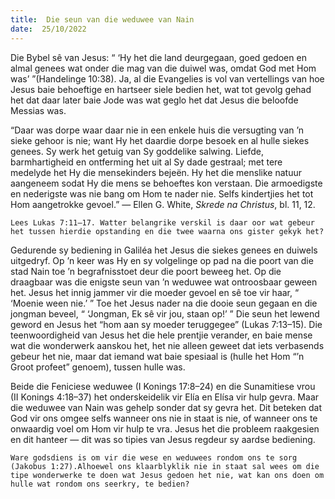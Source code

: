 ```yaml
---
title:  Die seun van die weduwee van Nain
date:  25/10/2022
---
```


Die Bybel sê van Jesus: “ ‘Hy het die land deurgegaan, goed gedoen en almal genees wat onder die mag van die duiwel was, omdat God met Hom was’ ”(Handelinge 10:38). Ja, al die Evangelies is vol van vertellings van hoe Jesus baie behoeftige en hartseer siele bedien het, wat tot gevolg gehad het dat daar later baie Jode was wat geglo het dat Jesus die beloofde Messias was.

“Daar was dorpe waar daar nie in een enkele huis die versugting van ’n sieke gehoor is nie; want Hy het daardie dorpe besoek en al hulle siekes genees. Sy werk het getuig van Sy goddelike salwing. Liefde, barmhartigheid en ontferming het uit al Sy dade gestraal; met tere medelyde het Hy die mensekinders bejeën. Hy het die menslike natuur aangeneem sodat Hy die mens se behoeftes kon verstaan. Die armoedigste en nederigste was nie bang om Hom te nader nie.  Selfs kindertjies het tot Hom aangetrokke gevoel.” — Ellen G. White, _Skrede na Christus_, bl. 11, 12.

`Lees Lukas 7:11–17. Watter belangrike verskil is daar oor wat gebeur het tussen hierdie opstanding en die twee waarna ons gister gekyk het?`

Gedurende sy bediening in Galiléa het Jesus die siekes genees en duiwels uitgedryf.  Op ’n keer was Hy en sy volgelinge op pad na die poort van die stad Nain toe ’n begrafnisstoet deur die poort beweeg het.  Op die draagbaar was die enigste seun van ’n weduwee wat ontroosbaar geween het.  Jesus het innig jammer vir die moeder gevoel en sê toe vir haar, “ ‘Moenie ween nie.’ ” Toe het Jesus nader na die dooie seun gegaan en die jongman beveel, “ ‘Jongman, Ek sê vir jou, staan op!’ ” Die seun het lewend geword en Jesus het “hom aan sy moeder teruggegee” (Lukas 7:13–15). Die teenwoordigheid van Jesus het die hele prentjie verander, en baie mense wat die wonderwerk aanskou het, het nie alleen geweet dat iets verbasends gebeur het nie, maar dat iemand wat baie spesiaal is (hulle het Hom “’n Groot profeet” genoem), tussen hulle was.

Beide die Feniciese weduwee (I Konings 17:8–24) en die Sunamitiese vrou (II Konings 4:18–37) het onderskeidelik vir Elía en Elísa vir hulp gevra. Maar die weduwee van Nain was gehelp sonder dat sy gevra het. Dit beteken dat God vir ons omgee selfs wanneer ons nie in staat is nie, of wanneer ons te onwaardig voel om Hom vir hulp te vra. Jesus het die probleem raakgesien en dit hanteer — dit was so tipies van Jesus regdeur sy aardse bediening.

`Ware godsdiens is om vir die wese en weduwees rondom ons te sorg (Jakobus 1:27).Alhoewel ons klaarblyklik nie in staat sal wees om die tipe wonderwerke te doen wat Jesus gedoen het nie, wat kan ons doen om hulle wat rondom ons seerkry, te bedien?`